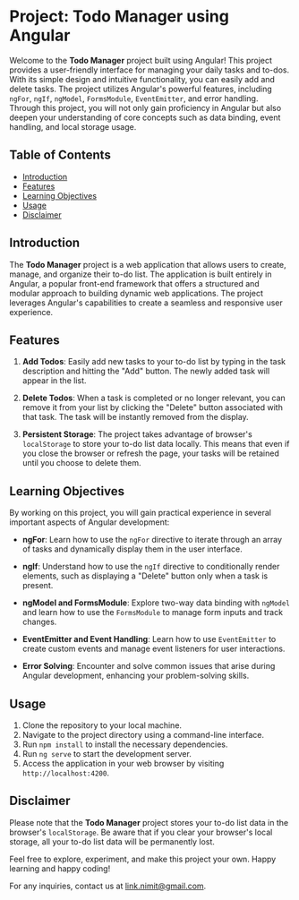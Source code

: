 # Project: Todo Manager using Angular

Welcome to the **Todo Manager** project built using Angular! This project provides a user-friendly interface for managing your daily tasks and to-dos. With its simple design and intuitive functionality, you can easily add and delete tasks. The project utilizes Angular's powerful features, including `ngFor`, `ngIf`, `ngModel`, `FormsModule`, `EventEmitter`, and error handling. Through this project, you will not only gain proficiency in Angular but also deepen your understanding of core concepts such as data binding, event handling, and local storage usage.

## Table of Contents

- [Introduction](#introduction)
- [Features](#features)
- [Learning Objectives](#learning-objectives)
- [Usage](#usage)
- [Disclaimer](#disclaimer)

## Introduction

The **Todo Manager** project is a web application that allows users to create, manage, and organize their to-do list. The application is built entirely in Angular, a popular front-end framework that offers a structured and modular approach to building dynamic web applications. The project leverages Angular's capabilities to create a seamless and responsive user experience.

## Features

1. **Add Todos**: Easily add new tasks to your to-do list by typing in the task description and hitting the "Add" button. The newly added task will appear in the list.

2. **Delete Todos**: When a task is completed or no longer relevant, you can remove it from your list by clicking the "Delete" button associated with that task. The task will be instantly removed from the display.

3. **Persistent Storage**: The project takes advantage of browser's `localStorage` to store your to-do list data locally. This means that even if you close the browser or refresh the page, your tasks will be retained until you choose to delete them.

## Learning Objectives

By working on this project, you will gain practical experience in several important aspects of Angular development:

- **ngFor**: Learn how to use the `ngFor` directive to iterate through an array of tasks and dynamically display them in the user interface.

- **ngIf**: Understand how to use the `ngIf` directive to conditionally render elements, such as displaying a "Delete" button only when a task is present.

- **ngModel and FormsModule**: Explore two-way data binding with `ngModel` and learn how to use the `FormsModule` to manage form inputs and track changes.

- **EventEmitter and Event Handling**: Learn how to use `EventEmitter` to create custom events and manage event listeners for user interactions.

- **Error Solving**: Encounter and solve common issues that arise during Angular development, enhancing your problem-solving skills.

## Usage

1. Clone the repository to your local machine.
2. Navigate to the project directory using a command-line interface.
3. Run `npm install` to install the necessary dependencies.
4. Run `ng serve` to start the development server.
5. Access the application in your web browser by visiting `http://localhost:4200`.

## Disclaimer

Please note that the **Todo Manager** project stores your to-do list data in the browser's `localStorage`. Be aware that if you clear your browser's local storage, all your to-do list data will be permanently lost.

Feel free to explore, experiment, and make this project your own. Happy learning and happy coding!

For any inquiries, contact us at [link.nimit@gmail.com](mailto:link.nimit@gmail.com).


